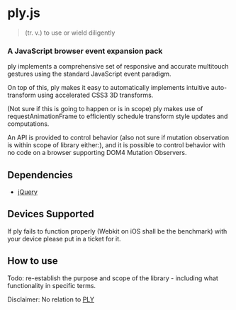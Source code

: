 ply.js
======

> (tr. v.) to use or wield diligently

### A JavaScript browser event expansion pack

ply implements a comprehensive set of responsive and accurate multitouch gestures using the standard JavaScript event paradigm.

On top of this, ply makes it easy to automatically implements intuitive auto-transform using accelerated CSS3 3D transforms.

(Not sure if this is going to happen or is in scope) ply makes use of requestAnimationFrame to efficiently schedule transform style updates and computations.

An API is provided to control behavior (also not sure if mutation observation is within scope of library either:), and it is possible to control behavior with no code on a browser supporting DOM4 Mutation Observers. 

## Dependencies

- [jQuery](http://jquery.com/) 

## Devices Supported

If ply fails to function properly (Webkit on iOS shall be the benchmark) with your device please put in a ticket for it.

## How to use

Todo: re-establish the purpose and scope of the library - including what functionality in specific terms.



Disclaimer: No relation to [PLY](http://www.dabeaz.com/ply/) 